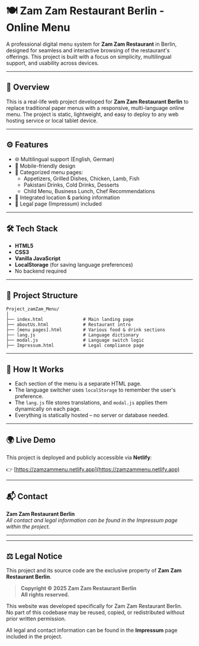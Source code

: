 # 🍽️ Zam Zam Restaurant Berlin - Online Menu

A professional digital menu system for **Zam Zam Restaurant** in Berlin, designed for seamless and interactive browsing of the restaurant's offerings. This project is built with a focus on simplicity, multilingual support, and usability across devices.

---

## 📖 Overview

This is a real-life web project developed for **Zam Zam Restaurant Berlin** to replace traditional paper menus with a responsive, multi-language online menu. The project is static, lightweight, and easy to deploy to any web hosting service or local tablet device.

---

## ⚙️ Features

- 🌐 Multilingual support (English, German)
- 📱 Mobile-friendly design
- 📂 Categorized menu pages:
  - Appetizers, Grilled Dishes, Chicken, Lamb, Fish
  - Pakistani Drinks, Cold Drinks, Desserts
  - Child Menu, Business Lunch, Chef Recommendations
- 📍 Integrated location & parking information
- 📜 Legal page (Impressum) included

---

## 🛠️ Tech Stack

- **HTML5**
- **CSS3**
- **Vanilla JavaScript**
- **LocalStorage** (for saving language preferences)
- No backend required

---

## 🧩 Project Structure

```plaintext
Project_zamZam_Menu/
│
├── index.html               # Main landing page
├── aboutUs.html             # Restaurant intro
├── [menu pages].html        # Various food & drink sections
├── lang.js                  # Language dictionary
├── modal.js                 # Language switch logic
├── Impressum.html           # Legal compliance page

```

---

## 🚀 How It Works

- Each section of the menu is a separate HTML page.
- The language switcher uses `localStorage` to remember the user's preference.
- The `lang.js` file stores translations, and `modal.js` applies them dynamically on each page.
- Everything is statically hosted – no server or database needed.

---

## 🌍 Live Demo

This project is deployed and publicly accessible via **Netlify**:

👉 [https://zamzammenu.netlify.app](https://zamzammenu.netlify.app)

---

## 📬 Contact

**Zam Zam Restaurant Berlin**  
_All contact and legal information can be found in the Impressum page within the project._

---

---

## ⚖️ Legal Notice
This project and its source code are the exclusive property of **Zam Zam Restaurant Berlin**.

> **Copyright © 2025 Zam Zam Restaurant Berlin**  
> **All rights reserved.**

This website was developed specifically for Zam Zam Restaurant Berlin.  
No part of this codebase may be reused, copied, or redistributed without prior written permission.

All legal and contact information can be found in the **Impressum** page included in the project.

